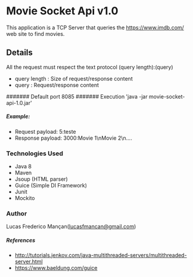 # Movie Socket Api v1.0

This application is a TCP Server that queries the https://www.imdb.com/ web site to find movies.

## Details

All the request must respect the text protocol  (query length):(query)

* query length : Size of request/response content
* query : Request/response content


####### Default port 8085
####### Execution 'java -jar movie-socket-api-1.0.jar'

##### Example:

* Request payload: 5:teste
* Response payload: 3000:Movie 1\nMovie 2\n....

### Technologies Used

 * Java 8
 * Maven
 * Jsoup (HTML parser)
 * Guice (Simple DI Framework)
 * Junit
 * Mockito
 
 
 ### Author
 Lucas Frederico Mançan(lucasfmancan@gmail.com)
 
 ##### References
 
 * http://tutorials.jenkov.com/java-multithreaded-servers/multithreaded-server.html
 * https://www.baeldung.com/guice